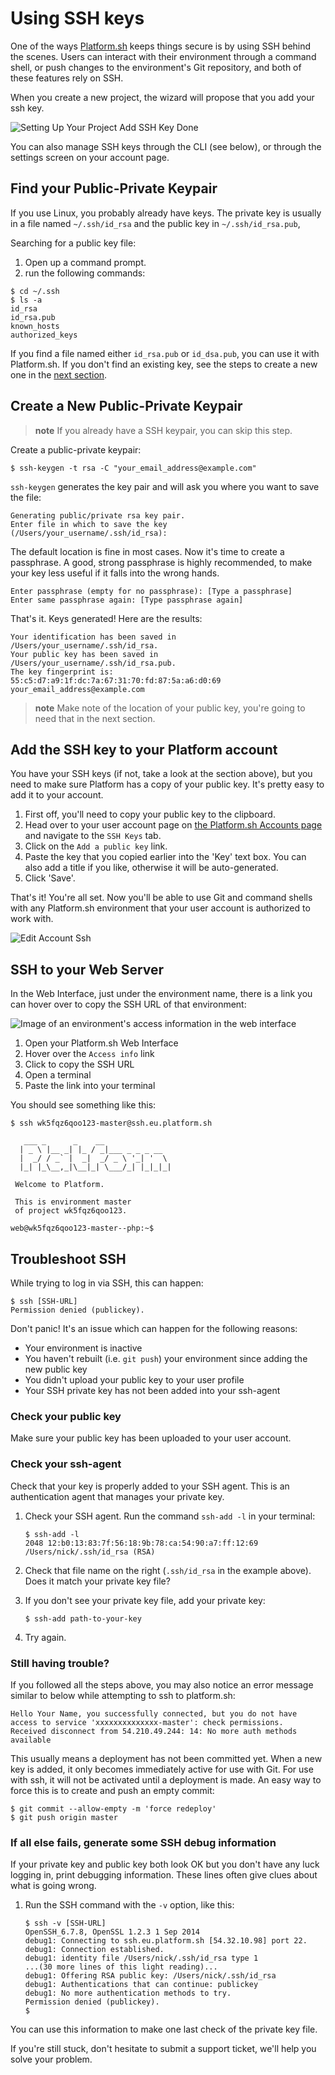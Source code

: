 # Using SSH keys

One of the ways [Platform.sh](https://platform.sh/) keeps things secure
is by using SSH behind the scenes. Users can interact with their environment
through a command shell, or push changes to the environment's Git repository,
and both of these features rely on SSH.

When you create a new project, the wizard will propose that you add your ssh
key.

![Setting Up Your Project Add SSH Key Done](/images/03-setting-up-your-project-add-ssh-key-done.png)

You can also manage SSH keys through the CLI (see below), or through the
settings screen on your account page.

## Find your Public-Private Keypair

If you use Linux, you probably already have keys. The private key is usually in a
file named `~/.ssh/id_rsa` and the public key in `~/.ssh/id_rsa.pub`,

Searching for a public key file:
1. Open up a command prompt.
2. run the following commands:
```
$ cd ~/.ssh
$ ls -a
id_rsa
id_rsa.pub
known_hosts
authorized_keys
```

If you find a file named either `id_rsa.pub` or `id_dsa.pub`, you can
use it with Platform.sh. If you don't find an existing key, see the steps to
create a new one in the [next section](#create-a-new-public-private-keypair).

## Create a New Public-Private Keypair

> **note**
> If you already have a SSH keypair, you can skip this step.

Create a public-private keypair:

    $ ssh-keygen -t rsa -C "your_email_address@example.com"

`ssh-keygen` generates the key pair and will ask you where you want to
save the file:

    Generating public/private rsa key pair.
    Enter file in which to save the key (/Users/your_username/.ssh/id_rsa):

The default location is fine in most cases. Now it's time to create a
passphrase. A good, strong passphrase is highly recommended, to make your key
less useful if it falls into the wrong hands.

    Enter passphrase (empty for no passphrase): [Type a passphrase]
    Enter same passphrase again: [Type passphrase again]

That's it. Keys generated! Here are the results:

    Your identification has been saved in /Users/your_username/.ssh/id_rsa.
    Your public key has been saved in /Users/your_username/.ssh/id_rsa.pub.
    The key fingerprint is:
    55:c5:d7:a9:1f:dc:7a:67:31:70:fd:87:5a:a6:d0:69 your_email_address@example.com

> **note**
> Make note of the location of your public key, you're going to need that in the next section.

## Add the SSH key to your Platform account

You have your SSH keys (if not, take a look at the section above), but
you need to make sure Platform has a copy of your public key. It's
pretty easy to add it to your account.

1.  First off, you'll need to copy your public key to the clipboard.
2.  Head over to your user account page on
    [the Platform.sh Accounts page](https://accounts.platform.sh/user) and
    navigate to the `SSH Keys` tab.
3.  Click on the `Add a public key` link.
4.  Paste the key that you copied earlier into the 'Key' text box. You can also
    add a title if you like, otherwise it will be auto-generated.
5.  Click 'Save'.

That's it! You're all set. Now you'll be able to use Git and command shells
with any Platform.sh environment that your user account is authorized to work
with.

![Edit Account Ssh](/images/edit-account-ssh.png)

## SSH to your Web Server

In the Web Interface, just under the environment name, there is a link
you can hover over to copy the SSH URL of that environment:

![Image of an environment's access information in the web interface](/images/ssh-access-information.png "The SSH URL is formatted as follows: `<project-id>-<environment-id>@ssh.<region>.platform.sh`")

1.  Open your Platform.sh Web Interface
2.  Hover over the `Access info` link
3.  Click to copy the SSH URL
4.  Open a terminal
5.  Paste the link into your terminal

You should see something like this:

    $ ssh wk5fqz6qoo123-master@ssh.eu.platform.sh

       ___ _      _    __
      | _ \ |__ _| |_ / _|___ _ _ _ __
      |  _/ / _` |  _|  _/ _ \ '_| '  \
      |_| |_\__,_|\__|_| \___/_| |_|_|_|

     Welcome to Platform.

     This is environment master
     of project wk5fqz6qoo123.

    web@wk5fqz6qoo123-master--php:~$

## Troubleshoot SSH

While trying to log in via SSH, this can happen:

    $ ssh [SSH-URL]
    Permission denied (publickey).

Don't panic! It's an issue which can happen for the following reasons:

-   Your environment is inactive
-   You haven't rebuilt (i.e. `git push`) your environment since adding the new public key
-   You didn't upload your public key to your user profile
-   Your SSH private key has not been added into your ssh-agent

### Check your public key

Make sure your public key has been uploaded to your user account.

### Check your ssh-agent

Check that your key is properly added to your SSH agent. This is an
authentication agent that manages your private key.

1.  Check your SSH agent. Run the command `ssh-add -l` in your terminal:

        $ ssh-add -l
        2048 12:b0:13:83:7f:56:18:9b:78:ca:54:90:a7:ff:12:69 /Users/nick/.ssh/id_rsa (RSA)

2.  Check that file name on the right (`.ssh/id_rsa` in the example
    above). Does it match your private key file?
3.  If you don't see your private key file, add your private key:

        $ ssh-add path-to-your-key

4.  Try again.

### Still having trouble?

If you followed all the steps above, you may also notice an error message similar to below while attempting to ssh to platform.sh:

    Hello Your Name, you successfully connected, but you do not have access to service 'xxxxxxxxxxxxxx-master': check permissions.
    Received disconnect from 54.210.49.244: 14: No more auth methods available

This usually means a deployment has not been committed yet. When a new key is added, it only becomes immediately active for use with Git. For use with ssh, it will not be activated until a deployment is made. An easy way to force this is to create and push an empty commit:

    $ git commit --allow-empty -m 'force redeploy'
    $ git push origin master

### If all else fails, generate some SSH debug information

If your private key and public key both look OK but you don't have any
luck logging in, print debugging information. These lines often give
clues about what is going wrong.

1.  Run the SSH command with the `-v` option, like this:

        $ ssh -v [SSH-URL]
        OpenSSH_6.7.8, OpenSSL 1.2.3 1 Sep 2014
        debug1: Connecting to ssh.eu.platform.sh [54.32.10.98] port 22.
        debug1: Connection established.
        debug1: identity file /Users/nick/.ssh/id_rsa type 1
        ...(30 more lines of this light reading)...
        debug1: Offering RSA public key: /Users/nick/.ssh/id_rsa
        debug1: Authentications that can continue: publickey
        debug1: No more authentication methods to try.
        Permission denied (publickey).
        $

You can use this information to make one last check of the private key
file.

If you're still stuck, don't hesitate to submit a support ticket, we'll help
you solve your problem.
